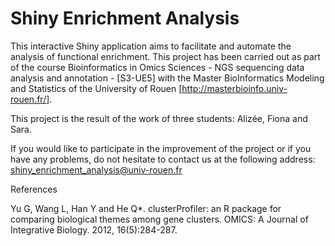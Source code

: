 # Shiny Enrichment Analysis

This interactive Shiny application aims to facilitate and automate the analysis of functional enrichment. This project has been carried out as part of the course Bioinformatics in Omics Sciences - NGS sequencing data analysis and annotation - [S3-UE5] with the Master BioInformatics Modeling and Statistics of the University of Rouen [http://masterbioinfo.univ-rouen.fr/].

This project is the result of the work of three students: Alizée, Fiona and Sara.

If you would like to participate in the improvement of the project or if you have any problems, do not hesitate to contact us at the following address: shiny_enrichment_analysis@univ-rouen.fr


References 

Yu G, Wang L, Han Y and He Q*. clusterProfiler: an R package for comparing biological themes among gene clusters. OMICS: A Journal of Integrative Biology. 2012, 16(5):284-287.
